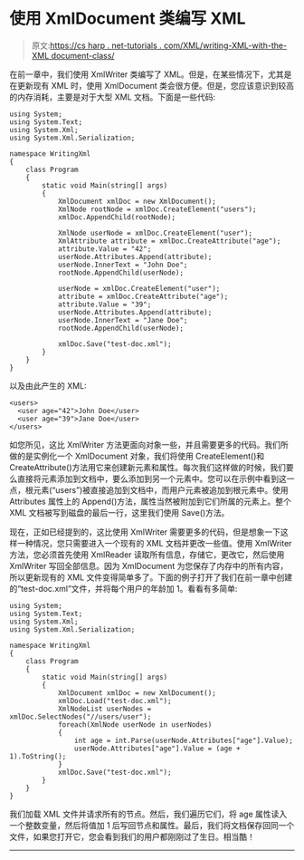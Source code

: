 # 使用 XmlDocument 类编写 XML

> 原文:[https://cs harp . net-tutorials . com/XML/writing-XML-with-the-XML document-class/](https://csharp.net-tutorials.com/xml/writing-xml-with-the-xmldocument-class/)

在前一章中，我们使用 XmlWriter 类编写了 XML。但是，在某些情况下，尤其是在更新现有 XML 时，使用 XmlDocument 类会很方便。但是，您应该意识到较高的内存消耗，主要是对于大型 XML 文档。下面是一些代码:

```
using System;
using System.Text;
using System.Xml;
using System.Xml.Serialization;

namespace WritingXml
{
    class Program
    {
        static void Main(string[] args)
        {
            XmlDocument xmlDoc = new XmlDocument();
            XmlNode rootNode = xmlDoc.CreateElement("users");
            xmlDoc.AppendChild(rootNode);

            XmlNode userNode = xmlDoc.CreateElement("user");
            XmlAttribute attribute = xmlDoc.CreateAttribute("age");
            attribute.Value = "42";
            userNode.Attributes.Append(attribute);
            userNode.InnerText = "John Doe";
            rootNode.AppendChild(userNode);

            userNode = xmlDoc.CreateElement("user");
            attribute = xmlDoc.CreateAttribute("age");
            attribute.Value = "39";
            userNode.Attributes.Append(attribute);
            userNode.InnerText = "Jane Doe";
            rootNode.AppendChild(userNode);

            xmlDoc.Save("test-doc.xml");
        }
    }
}
```

以及由此产生的 XML:

```
<users>
  <user age="42">John Doe</user>
  <user age="39">Jane Doe</user>
</users>
```

如您所见，这比 XmlWriter 方法更面向对象一些，并且需要更多的代码。我们所做的是实例化一个 XmlDocument 对象，我们将使用 CreateElement()和 CreateAttribute()方法用它来创建新元素和属性。每次我们这样做的时候，我们要么直接将元素添加到文档中，要么添加到另一个元素中。您可以在示例中看到这一点，根元素(“users”)被直接追加到文档中，而用户元素被追加到根元素中。使用 Attributes 属性上的 Append()方法，属性当然被附加到它们所属的元素上。整个 XML 文档被写到磁盘的最后一行，这里我们使用 Save()方法。

现在，正如已经提到的，这比使用 XmlWriter 需要更多的代码，但是想象一下这样一种情况，您只需要进入一个现有的 XML 文档并更改一些值。使用 XmlWriter 方法，您必须首先使用 XmlReader 读取所有信息，存储它，更改它，然后使用 XmlWriter 写回全部信息。因为 XmlDocument 为您保存了内存中的所有内容，所以更新现有的 XML 文件变得简单多了。下面的例子打开了我们在前一章中创建的“test-doc.xml”文件，并将每个用户的年龄加 1。看看有多简单:

<input type="hidden" name="IL_IN_ARTICLE">

```
using System;
using System.Text;
using System.Xml;
using System.Xml.Serialization;

namespace WritingXml
{
    class Program
    {
        static void Main(string[] args)
        {
            XmlDocument xmlDoc = new XmlDocument();
            xmlDoc.Load("test-doc.xml");
            XmlNodeList userNodes = xmlDoc.SelectNodes("//users/user");
            foreach(XmlNode userNode in userNodes)
            {
                int age = int.Parse(userNode.Attributes["age"].Value);
                userNode.Attributes["age"].Value = (age + 1).ToString();
            }
            xmlDoc.Save("test-doc.xml");           
        }
    }
}
```

我们加载 XML 文件并请求所有的<user>节点。然后，我们遍历它们，将 age 属性读入一个整数变量，然后将值加 1 后写回节点和属性。最后，我们将文档保存回同一个文件，如果您打开它，您会看到我们的用户都刚刚过了生日。相当酷！</user>

* * *